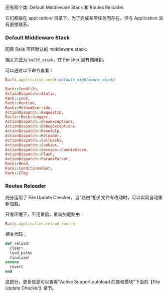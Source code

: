 还有两个类: Default Middleware Stack 和 Routes Reloader. 

它们都放在 application/ 目录下，为了完成某项任务而存在，但与 Application 没有直接联系。

### Default Middleware Stack

配置 Rails 项目默认的 middleware stack.

相关方法为 `build_stack`，在 Finisher 里有调用到。

可以通过以下命令查看：

```ruby
Rails.application.send(:default_middleware_stack)

Rack::Sendfile, 
ActionDispatch::Static, 
Rack::Lock, 
Rack::Runtime, 
Rack::MethodOverride, 
ActionDispatch::RequestId, 
Rails::Rack::Logger, 
ActionDispatch::ShowExceptions, 
ActionDispatch::DebugExceptions, 
ActionDispatch::RemoteIp, 
ActionDispatch::Reloader, 
ActionDispatch::Callbacks, 
ActionDispatch::Cookies, 
ActionDispatch::Session::CookieStore, 
ActionDispatch::Flash, 
ActionDispatch::ParamsParser, 
Rack::Head, 
Rack::ConditionalGet, 
Rack::ETag
```

### Routes Reloader

充分运用了 File Update Checker，当"路由"相关文件有改动时，可以实现自动重新加载。

开发环境下，不用重启，重新加载路由：

```ruby
Rails.application.reload_routes!
```

相关代码：

```ruby
def reload!
  clear!
  load_paths
  finalize!
ensure
  revert
end
```

这部分，更多信息可以查看"Active Support autoload 的类和模块"下面的【File Update Checker】章节。
